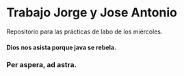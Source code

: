 # Trabajo Jorge y Jose Antonio



Repositorio para las prácticas de labo de los miércoles. 




#### Dios nos asista porque java se rebela. 

### Per aspera, ad astra.